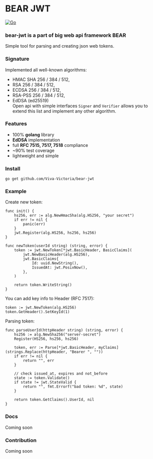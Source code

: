 # BEAR JWT 
[![Go](https://github.com/Viva-Victoria/bear-jwt/actions/workflows/main.yaml/badge.svg?branch=master&event=push)](https://github.com/Viva-Victoria/bear-jwt/actions/workflows/main.yaml)
### bear-jwt is a part of big web api framework BEAR
Simple tool for parsing and creating json web tokens. 

### Signature  
Implemented all well-known algorithms:  
- HMAC SHA 256 / 384 / 512,  
- RSA 256 / 384 / 512,  
- ECDSA 256 / 384 / 512,  
- RSA-PSS 256 / 384 / 512,  
- EdDSA (ed25519)  
Open api with simple interfaces `Signer` and `Verifier` allows you to extend this list and
implement any other algorithm.

### Features
- 100% **golang** library
- **EdDSA** implementation
- full **RFC 7515, 7517, 7518** compliance
- ~90% test coverage
- lightweight and simple

### Install
`go get github.com/Viva-Victoria/bear-jwt`

### Example
Create new token:
```golang
func init() {
	hs256, err := alg.NewHmacSha(alg.HS256, "your secret")
	if err != nil {
		panic(err)
	}
	jwt.Register(alg.HS256, hs256, hs256)
}

func newToken(userId string) (string, error) {
    token := jwt.NewToken[*jwt.BasicHeader, BasicClaims](
		jwt.NewBasicHeader(alg.HS256), 
		jwt.BasicClaims{
		    Id: uuid.NewString(),
		    IssuedAt: jwt.PosixNow(),
        },
    )
    
    return token.WriteString()
}
```
You can add key info to Header (RFC 7517):
```golang
token := jwt.NewToken(alg.HS256)
token.GetHeader().SetKeyId(1)
```

Parsing token:
```golang
func parseUserId(httpHeader string) (string, error) {
    hs256 := alg.NewSha256("server-secret")
    Register(HS256, hs256, hs256)
    
    token, err := Parse[*jwt.BasicHeader, myClaims](strings.Replace(httpHeader, "Bearer ", ""))
    if err != nil {
        return "", err
    }
	
    // check issued_at, expires and not_before
    state := token.Validate()
    if state != jwt.StateValid {
        return "", fmt.Errorf("bad token: %d", state)
    }
	
    return token.GetClaims().UserId, nil
}
```

### Docs 
Coming soon

### Contribution
Coming soon
